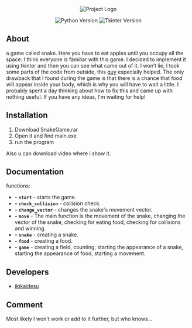 <p align="center">
      <img src="https://i.ibb.co/SJMCQcD/Snake-Game-Logo.png" alt="Project Logo">
</p>

<p align="center">
    <img src="https://img.shields.io/badge/Python-3.10.6-blueviolet" alt="Python Version">
    <img src="https://img.shields.io/badge/Tkinter-8.6-blueviolet" alt="Tkinter Version">
</p>


## About

<p>a game called snake. Here you have to eat apples until you occupy all the space. I think everyone is familiar with this game. I decided to implement it using tkinter and then you can see what came out of it. I won’t lie, I took some parts of the code from outside, this <a href="https://www.youtube.com/@GTai_School/featured">guy</a> especially helped. The only drawback that I found during the game is that there is a chance that food will appear inside your body, which is why you will have to wait a little. I probably spent a day thinking about how to fix this and came up with nothing useful. If you have any ideas, I'm waiting for help!</p>

## Installation

1. Download SnakeGame.rar
2. Open it and find main.exe
3. run the program

Also u can download video where i show it.

## Documentation

functions:
- **-** **`start`** - starts the game.
-  **-** **`check_collision`** - collision check.
-  **-** **`change_vector`** - changes the snake's movement vector.
-  **-** **`move`** - The main function is the movement of the snake, changing the vector of the snake, checking for eating food, checking for collisions and winning.
-  **-** **`snake`** - creating a snake.
- **-** **`food`** - creating a food.
- **-** **`game`** - creating a field, counting, starting the appearance of a snake, starting the appearance of food, starting a movement.

## Developers

- [ikikaidesu](https://github.com/ikikaidesu)

## Comment

Most likely I won't work or add to it further, but who knows...
